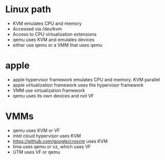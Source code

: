 # Linux path
* KVM emulates CPU and memory
* Accessed via /dev/kvm
* Access to CPU virtualization extensions
* qemu uses KVM and emulates devices
* either use qemu or a VMM that uses qemu

# apple
* apple hypervisor framework emulates CPU and memory. KVM parallel
* apple virtualization framework uses the hypervisor framework
* VMM use virtualization framework
* qemu uses its own devices and not VF


# VMMs
* qemu uses KVM or VF
* intel cloud hypervisor uses KVM
* https://github.com/google/crosvm uses KVM
* lima uses qemu or vz, which uses VF
* UTM uses VF or qemu
